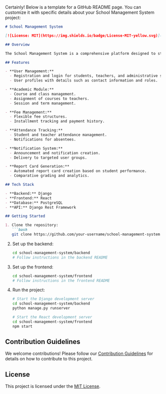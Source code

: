 Certainly! Below is a template for a GitHub README page. You can customize it with specific details about your School Management System project:

```markdown
# School Management System

[![License: MIT](https://img.shields.io/badge/License-MIT-yellow.svg)](https://opensource.org/licenses/MIT)

## Overview

The School Management System is a comprehensive platform designed to streamline various administrative and academic processes in educational institutions. It includes modules for user management, academic planning, fee management, attendance tracking, notifications, and more.

## Features

- **User Management:**
  - Registration and login for students, teachers, and administrative staff.
  - User profiles with details such as contact information and roles.

- **Academic Module:**
  - Course and class management.
  - Assignment of courses to teachers.
  - Session and term management.

- **Fee Management:**
  - Flexible fee structures.
  - Installment tracking and payment history.

- **Attendance Tracking:**
  - Student and teacher attendance management.
  - Notifications for absentees.

- **Notification System:**
  - Announcement and notification creation.
  - Delivery to targeted user groups.

- **Report Card Generation:**
  - Automated report card creation based on student performance.
  - Comparative grading and analytics.

## Tech Stack

- **Backend:** Django
- **Frontend:** React
- **Database:** PostgreSQL
- **API:** Django Rest Framework

## Getting Started

1. Clone the repository:
   ```bash
   git clone https://github.com/your-username/school-management-system.git
   ```

2. Set up the backend:
   ```bash
   cd school-management-system/backend
   # Follow instructions in the backend README
   ```

3. Set up the frontend:
   ```bash
   cd school-management-system/frontend
   # Follow instructions in the frontend README
   ```

4. Run the project:
   ```bash
   # Start the Django development server
   cd school-management-system/backend
   python manage.py runserver

   # Start the React development server
   cd school-management-system/frontend
   npm start
   ```

## Contribution Guidelines

We welcome contributions! Please follow our [Contribution Guidelines](CONTRIBUTING.md) for details on how to contribute to this project.

## License

This project is licensed under the [MIT License](LICENSE).

```

